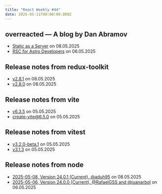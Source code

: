 ```yaml
---
title: "React Weekly #44"
date: 2025-05-11T00:00:00.000Z
---
```


## overreacted — A blog by Dan Abramov

- [Static as a Server](https://overreacted.io/static-as-a-server/) on 08.05.2025
- [RSC for Astro Developers](https://overreacted.io/rsc-for-astro-developers/) on 06.05.2025

## Release notes from redux-toolkit

- [v2.8.1](https://github.com/reduxjs/redux-toolkit/releases/tag/v2.8.1) on 08.05.2025
- [v2.8.0](https://github.com/reduxjs/redux-toolkit/releases/tag/v2.8.0) on 08.05.2025

## Release notes from vite

- [v6.3.5](https://github.com/vitejs/vite/releases/tag/v6.3.5) on 05.05.2025
- [create-vite@6.5.0](https://github.com/vitejs/vite/releases/tag/create-vite%406.5.0) on 05.05.2025

## Release notes from vitest

- [v3.2.0-beta.1](https://github.com/vitest-dev/vitest/releases/tag/v3.2.0-beta.1) on 05.05.2025
- [v3.1.3](https://github.com/vitest-dev/vitest/releases/tag/v3.1.3) on 05.05.2025

## Release notes from node

- [2025-05-08, Version 24.0.1 (Current), @aduh95](https://github.com/nodejs/node/releases/tag/v24.0.1) on 08.05.2025
- [2025-05-06, Version 24.0.0 (Current), @RafaelGSS and @juanarbol](https://github.com/nodejs/node/releases/tag/v24.0.0) on 06.05.2025
